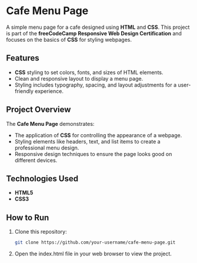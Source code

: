 # Cafe Menu Page

A simple menu page for a cafe designed using **HTML** and **CSS**. This project is part of the **freeCodeCamp Responsive Web Design Certification** and focuses on the basics of **CSS** for styling webpages.

## Features

- **CSS** styling to set colors, fonts, and sizes of HTML elements.
- Clean and responsive layout to display a menu page.
- Styling includes typography, spacing, and layout adjustments for a user-friendly experience.

## Project Overview

The **Cafe Menu Page** demonstrates:
- The application of **CSS** for controlling the appearance of a webpage.
- Styling elements like headers, text, and list items to create a professional menu design.
- Responsive design techniques to ensure the page looks good on different devices.

## Technologies Used

- **HTML5**
- **CSS3**

## How to Run

1. Clone this repository:
   ```bash
   git clone https://github.com/your-username/cafe-menu-page.git

2. Open the index.html file in your web browser to view the project.